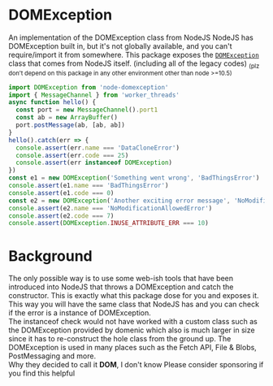 # DOMException
An implementation of the DOMException class from NodeJS
NodeJS has DOMException built in, but it's not globally available, and you can't require/import it from somewhere.
This package exposes the [`DOMException`](https://developer.mozilla.org/en-US/docs/Web/API/DOMException) class that comes from NodeJS itself. (including all of the legacy codes)
<sub>(plz don't depend on this package in any other environment other than node >=10.5)</sub>
```js
import DOMException from 'node-domexception'
import { MessageChannel } from 'worker_threads'
async function hello() {
  const port = new MessageChannel().port1
  const ab = new ArrayBuffer()
  port.postMessage(ab, [ab, ab])
}
hello().catch(err => {
  console.assert(err.name === 'DataCloneError')
  console.assert(err.code === 25)
  console.assert(err instanceof DOMException)
})
const e1 = new DOMException('Something went wrong', 'BadThingsError')
console.assert(e1.name === 'BadThingsError')
console.assert(e1.code === 0)
const e2 = new DOMException('Another exciting error message', 'NoModificationAllowedError')
console.assert(e2.name === 'NoModificationAllowedError')
console.assert(e2.code === 7)
console.assert(DOMException.INUSE_ATTRIBUTE_ERR === 10)
```
# Background
The only possible way is to use some web-ish tools that have been introduced into NodeJS that throws a DOMException and catch the constructor. This is exactly what this package dose for you and exposes it.<br>
This way you will have the same class that NodeJS has and you can check if the error is a instance of DOMException.<br>
The instanceof check would not have worked with a custom class such as the DOMException provided by domenic which also is much larger in size since it has to re-construct the hole class from the ground up.
The DOMException is used in many places such as the Fetch API, File & Blobs, PostMessaging and more. <br>
Why they decided to call it **DOM**, I don't know
Please consider sponsoring if you find this helpful
